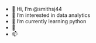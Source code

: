 - 👋 Hi, I’m @smithsj44
- 👀 I’m interested in data analytics
- 🌱 I’m currently learning python
- 💞️ 
- 📫 

<!---
smithsj44/smithsj44 is a ✨ special ✨ repository because its `README.md` (this file) appears on your GitHub profile.
You can click the Preview link to take a look at your changes.
--->
